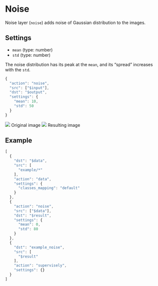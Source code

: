 # Noise

Noise layer \(`noise`\) adds noise of Gaussian distribution to the images.

## Settings

* `mean` \(type: number\)
* `std` \(type: number\)

The noise distribution has its peak at the `mean`, and its “spread” increases with the `std`.

```javascript
{
  "action": "noise",
  "src": ["$input"],
  "dst": "$output",
  "settings": {
    "mean": 10,
    "std": 50
  }
}
```

 ![](../../../.gitbook/assets/input%20%282%29.jpg) Original image ![](../../../.gitbook/assets/output.jpg) Resulting image

## Example

```javascript
[
  {
    "dst": "$data",
    "src": [
      "example/*"
    ],
    "action": "data",
    "settings": {
      "classes_mapping": "default"
    }
  },
  {
    "action": "noise",
    "src": ["$data"],
    "dst": "$result",
    "settings": {
      "mean": 0,
      "std": 80
    }
  },
  {
    "dst": "example_noise",
    "src": [
      "$result"
    ],
    "action": "supervisely",
    "settings": {}
  }
]
```

